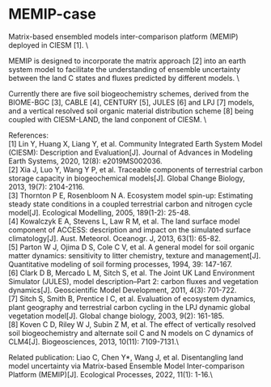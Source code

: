 # MEMIP-case

Matrix-based ensembled models inter-comparison platform (MEMIP) deployed in CIESM [1]. \

MEMIP is designed to incorporate the matrix approach [2] into an earth system model to facilitate the understanding of ensemble uncertainty between the land C states and fluxes predicted by different models. \ 

Currently there are five soil biogeochemistry schemes, derived from the BIOME-BGC [3], CABLE [4], CENTURY [5], JULES [6] and LPJ [7] models, and a vertical resolved soil organic material distribution scheme [8] being coupled with CIESM-LAND, the land conponent of CIESM. \




References:\
[1] Lin Y, Huang X, Liang Y, et al. Community Integrated Earth System Model (CIESM): Description and Evaluation[J]. Journal of Advances in Modeling Earth Systems, 2020, 12(8): e2019MS002036.\
[2] Xia J, Luo Y, Wang Y P, et al. Traceable components of terrestrial carbon storage capacity in biogeochemical models[J]. Global Change Biology, 2013, 19(7): 2104-2116.\
[3] Thornton P E, Rosenbloom N A. Ecosystem model spin-up: Estimating steady state conditions in a coupled terrestrial carbon and nitrogen cycle model[J]. Ecological Modelling, 2005, 189(1-2): 25-48.\
[4] Kowalczyk E A, Stevens L, Law R M, et al. The land surface model component of ACCESS: description and impact on the simulated surface climatology[J]. Aust. Meteorol. Oceanogr. J, 2013, 63(1): 65-82.\
[5] Parton W J, Ojima D S, Cole C V, et al. A general model for soil organic matter dynamics: sensitivity to litter chemistry, texture and management[J]. Quantitative modeling of soil forming processes, 1994, 39: 147-167.\
[6] Clark D B, Mercado L M, Sitch S, et al. The Joint UK Land Environment Simulator (JULES), model description–Part 2: carbon fluxes and vegetation dynamics[J]. Geoscientific Model Development, 2011, 4(3): 701-722.\
[7] Sitch S, Smith B, Prentice I C, et al. Evaluation of ecosystem dynamics, plant geography and terrestrial carbon cycling in the LPJ dynamic global vegetation model[J]. Global change biology, 2003, 9(2): 161-185.\
[8] Koven C D, Riley W J, Subin Z M, et al. The effect of vertically resolved soil biogeochemistry and alternate soil C and N models on C dynamics of CLM4[J]. Biogeosciences, 2013, 10(11): 7109-7131.\


Related publication: Liao C, Chen Y*, Wang J, et al. Disentangling land model uncertainty via Matrix-based Ensemble Model Inter-comparison Platform (MEMIP)[J]. Ecological Processes, 2022, 11(1): 1-16.\
